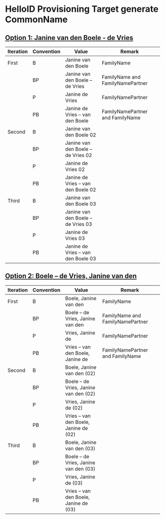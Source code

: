 # HelloID Provisioning Target generate CommonName

## [Option 1: Janine van den Boele - de Vries](./Scripts/generateCommonNameOption1.js)

| Iteration | Convention | Value                              | Remark                           |
| --------- | ---------- | ---------------------------------- | -------------------------------- |
| First     | B          | Janine van den Boele               | FamilyName                       |
|           | BP         | Janine van den Boele – de Vries    | FamilyName and FamilyNamePartner |
|           | P          | Janine de Vries                    | FamilyNamePartner                |
|           | PB         | Janine de Vries – van den Boele    | FamilyNamePartner and FamilyName |
| Second    | B          | Janine van den Boele 02            |                                  |
|           | BP         | Janine van den Boele – de Vries 02 |                                  |
|           | P          | Janine de Vries 02                 |                                  |
|           | PB         | Janine de Vries – van den Boele 02 |                                  |
| Third     | B          | Janine van den Boele 03            |                                  |
|           | BP         | Janine van den Boele – de Vries 03 |                                  |
|           | P          | Janine de Vries 03                 |                                  |
|           | PB         | Janine de Vries – van den Boele 03 |                                  |

## [Option 2: Boele – de Vries, Janine van den](./Scripts/generateCommonNameOption2.js)

| Iteration | Convention | Value                                 | Remark                           |
| --------- | ---------- | ------------------------------------- | -------------------------------- |
| First     | B          | Boele, Janine van den                 | FamilyName                       |
|           | BP         | Boele – de Vries, Janine van den      | FamilyName and FamilyNamePartner |
|           | P          | Vries, Janine de                      | FamilyNamePartner                |
|           | PB         | Vries – van den Boele, Janine de      | FamilyNamePartner and FamilyName |
| Second    | B          | Boele, Janine van den (02)            |                                  |
|           | BP         | Boele – de Vries, Janine van den (02) |                                  |
|           | P          | Vries, Janine de (02)                 |                                  |
|           | PB         | Vries – van den Boele, Janine de (02) |                                  |
| Third     | B          | Boele, Janine van den (03)            |                                  |
|           | BP         | Boele – de Vries, Janine van den (03) |                                  |
|           | P          | Vries, Janine de (03)                 |                                  |
|           | PB         | Vries – van den Boele, Janine de (03) |                                  |